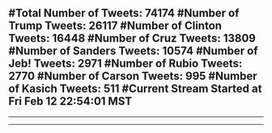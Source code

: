 #Total Number of Tweets: 74174 
#Number of Trump Tweets: 26117
#Number of Clinton Tweets: 16448
#Number of Cruz Tweets: 13809
#Number of Sanders Tweets: 10574
#Number of Jeb! Tweets: 2971
#Number of Rubio Tweets: 2770
#Number of Carson Tweets: 995
#Number of Kasich Tweets: 511
#Current Stream Started at Fri Feb 12 22:54:01 MST
---
---
---
